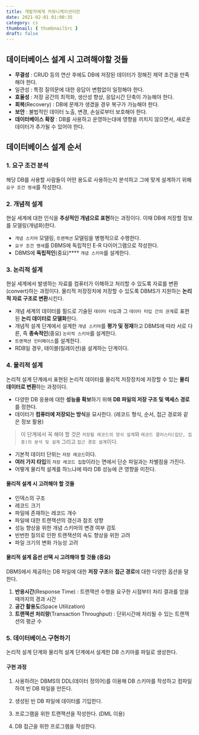```yaml
---
title: 개발자에게 커뮤니케이션이란
date: 2021-02-01 01:00:35
category: cs
thumbnail: { thumbnailSrc }
draft: false
---
```


## 데이터베이스 설계 시 고려해야할 것들

- **무결성** : CRUD 등의 연산 후에도 DB에 저장된 데이터가 정해진 제약 조건을 만족해야 한다.
- 일관성 : 특정 질의문에 대한 응답이 변함없이 일정해야 한다.
- **효율성** : 저장 공간의 최적화, 생산성 향상, 응답시간 단축이 가능해야 한다.
- **회복**(Recovery) : DB에 문제가 생겼을 경우 복구가 가능해야 한다.
- **보안** : 불법적인 데이터 노출, 변경, 손실로부터 보호해야 한다.
- **데이터베이스 확장** : DB를 사용하고 운영하는대에 영향을 끼치지 않으면서, 새로운 데이터가 추가될 수 있어야 한다.

## 데이터베이스 설계 순서

### 1. 요구 조건 분석

해당 DB를 사용할 사람들이 어떤 용도로 사용하는지 분석하고 그에 맞게 설계하기 위해 `요구 조건 명세`를 작성한다.

### 2. 개념적 설계

현실 세계에 대한 인식을 **추상적인 개념으로 표현**하는 과정이다. 이때 DB에 저장할 정보를 모델링(개념화)한다.

- `개념 스키마` 모델링, `트랜젝션` 모델링을 병행적으로 수행한다.
- `요구 조건 명세`를 DBMS에 독립적인 E-R 다이어그램으로 작성한다.
- DBMS에 **독립적인**(중요)**** `개념 스키마`를 설계한다.

### 3. 논리적 설계

현실 세계에서 발생하는 자료를 컴퓨터가 이해하고 처리할 수 있도록 자료를 변환(convert)하는 과정이다. 물리적 저장장치에 저장할 수 있도록 DBMS가 지원하는 **논리적 자료 구조로 변환**시킨다.

- 개념 세계의 데이터를 필드로 기술된 `데이터 타입`과 그 `데이터 타입 간의 관계`로 표현된 **논리 데이터로 모델화**한다.
- 개념적 설계 단계에서 설계한 `개념 스키마`를 **평가 및 정재**하고 DBMS에 따라 서로 다른, 즉 **종속적인**(중요) `논리적 스키마`를 설계한다.
- `트랜잭션 인터페이스`를 설계한다.
- RDB일 경우, 테이블(릴레이션)을 설계하는 단계이다.

### 4. 물리적 설계

논리적 설계 단계에서 표현된 논리적 데이터를 물리적 저장장치에 저장할 수 있는 **물리 데이터로 변환**하는 과정이다.

- 다양한 DB 응용에 대한 **성능을 확보**하기 위해 **DB 파일의 저장 구조 및 액세스 경로**를 정한다.
- 데이터가 **컴퓨터에 저장되는 방식**을 묘사한다. (레코드 형식, 순서, 접근 경로와 같은 정보 활용)

> 이 단계에서 꼭 해야 할 것은 `저장될 레코드의 양식 설계`와 `레코드 클러스터(집단, 집중)의 분석 및 설계` 그리고 `접근 경로 설계`이다.

- 기본적 데이터 단위는 `저장 레코드`이다.
- **여러 가지 타입**의 `저장 레코드 집합`이라는 면에서 단순 파일과는 차별점을 가진다.
- 어떻게 물리적 설계를 하느냐에 따라 DB 성능에 큰 영향을 미친다.

#### 물리적 설계 시 고려해야 할 것들

- 인덱스의 구조
- 레코드 크기
- 파일에 존재하는 레코드 개수
- 파일에 대한 트랜잭션의 갱신과 참조 성향
- 성능 향상을 위한 개념 스키마의 변경 여부 검토
- 빈번한 질의로 인한 트랜잭션의 속도 향상을 위한 고려
- 파일 크기의 변화 가능성 고려

#### 물리적 설계 옵션 선택 시 고려해야 할 것들 (중요)

DBMS에서 제공하는 DB 파일에 대한 **저장 구조**와 **접근 경로**에 대한 다양한 옵션을 말한다.

1. **반응시간**(Response Time) : 트랜잭션 수행을 요구한 시점부터 처리 결과를 얻을 때까지의 경과 시간
2. **공간 활용도**(Space Utilization)
3. **트랜잭션 처리량**(Transaction Throughput) : 단위시간에 처리될 수 있는 트랜잭션의 평균 수

### 5. 데이터베이스 구현하기

논리적 설계 단계와 물리적 설계 단계에서 설계한 DB 스키마를 파일로 생성한다.

#### 구현 과정

1. 사용하려는 DBMS의 DDL(데이터 정의어)를 이용해 DB 스키마를 작성하고 컴파일하여 빈 DB 파일을 만든다.

2. 생성된 빈 DB 파일에 데이터를 기입한다.
3. 프로그램을 위한 트랜잭션을 작성한다. (DML 이용)
4. DB 접근을 위한 프로그램을 작성한다.
